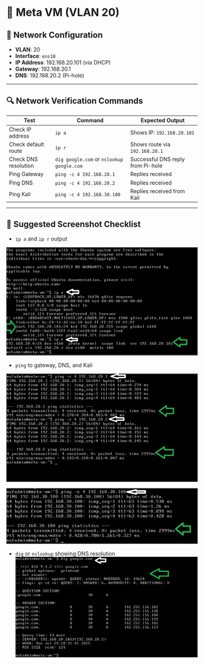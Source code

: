 # 🤖 Meta VM (VLAN 20)

## 🔧 Network Configuration

- **VLAN**: 20  
- **Interface**: `ens18`  
- **IP Address**: 192.168.20.101 (via DHCP)  
- **Gateway**: 192.168.20.1  
- **DNS**: 192.168.20.2 (Pi-hole)

---

## 🔍 Network Verification Commands

| Test                        | Command                                 | Expected Output                          |
|-----------------------------|------------------------------------------|------------------------------------------|
| Check IP address            | `ip a`                                   | Shows IP: `192.168.20.101`               |
| Check default route         | `ip r`                                   | Shows route via `192.168.20.1`           |
| Check DNS resolution        | `dig google.com` or `nslookup google.com`| Successful DNS reply from Pi-hole        |
| Ping Gateway                | `ping -c 4 192.168.20.1`                 | Replies received                         |
| Ping DNS                   | `ping -c 4 192.168.20.2`                 | Replies received                         |
| Ping Kali                  | `ping -c 4 192.168.30.100`               | Replies received from Kali               |

---

## 📸 Suggested Screenshot Checklist

- `ip a` and `ip r` output

![Meta](./screenshots/1_Meta_IP.png)


- `ping` to gateway, DNS, and Kali

![Ping](./screenshots/2_Meta_Ping.png)

![Ping](./screenshots/3_Meta_Ping.png)


- `dig` or `nslookup` showing DNS resolution  
![Dig](./screenshots/4_Meta_Dig.png)

